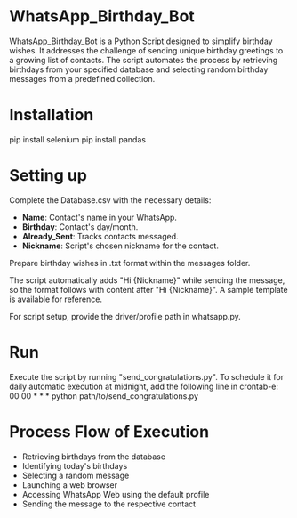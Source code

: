 # WhatsApp_Birthday_Bot
WhatsApp_Birthday_Bot is a Python Script designed to simplify birthday wishes. It addresses the challenge of sending unique birthday greetings to a growing list of contacts. The script automates the process by retrieving birthdays from your specified database and selecting random birthday messages from a predefined collection.

# Installation 

pip install selenium 
pip install pandas

# Setting up 

Complete the Database.csv with the necessary details:

- **Name**: Contact's name in your WhatsApp.
- **Birthday**: Contact's day/month.
- **Already_Sent**: Tracks contacts messaged.
- **Nickname**: Script's chosen nickname for the contact.

Prepare birthday wishes in .txt format within the messages folder. 

The script automatically adds "Hi {Nickname}" while sending the message, so the format follows with content after "Hi {Nickname}".
A sample template is available for reference.

For script setup, provide the driver/profile path in whatsapp.py.

# Run

Execute the script by running "send_congratulations.py". To schedule it for daily automatic execution at midnight, add the following line in crontab-e: 00 00 * * * python path/to/send_congratulations.py

# Process Flow of Execution

- Retrieving birthdays from the database
- Identifying today's birthdays
- Selecting a random message
- Launching a web browser
- Accessing WhatsApp Web using the default profile
- Sending the message to the respective contact
















